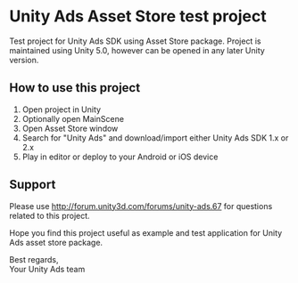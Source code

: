 # Unity Ads Asset Store test project

Test project for Unity Ads SDK using Asset Store package. Project is maintained using Unity 5.0, however can be opened in any later Unity version.

## How to use this project

1. Open project in Unity
1. Optionally open MainScene
1. Open Asset Store window
1. Search for "Unity Ads" and download/import either Unity Ads SDK 1.x or 2.x
1. Play in editor or deploy to your Android or iOS device

## Support

Please use <http://forum.unity3d.com/forums/unity-ads.67> for questions related to this project.

Hope you find this project useful as example and test application for Unity Ads asset store package.

Best regards,  
Your Unity Ads team
